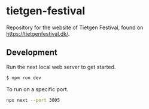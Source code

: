 # tietgen-festival

Repository for the website of Tietgen Festival, found on https://tietgenfestival.dk/.

## Development

Run the next local web server to get started.

```bash
$ npm run dev
```

To run on a specific port.

```bash
npx next --port 3005
```
